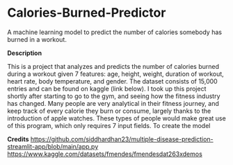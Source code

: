 # Calories-Burned-Predictor
A machine learning model to predict the number of calories somebody has burned in a workout.

**Description**

This is a project that analyzes and predicts the number of calories burned during a workout given 7 features: age, height, weight, duration of workout, heart rate, body temperature, and gender. The dataset consists of 15,000 entries and can be found on kaggle (link below). 
I took up this project shortly after starting to go to the gym, and seeing how the fitness industry has changed. Many people are very analytical in their fitness journey, and keep track of every calorie they burn or consume, largely thanks to the introduction of apple watches. These types of people would make great use of this program, which only requires 7 input fields. 
To create the model 



**Credits**
https://github.com/siddhardhan23/multiple-disease-prediction-streamlit-app/blob/main/app.py 
https://www.kaggle.com/datasets/fmendes/fmendesdat263xdemos 

